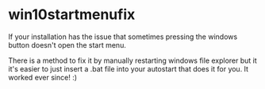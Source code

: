 # win10startmenufix
If your installation has the issue that sometimes pressing the windows button doesn't open the start menu.

There is a method to fix it by manually restarting windows file explorer but it it's easier to just insert a .bat file into your autostart that does it for you. It worked ever since! :)
